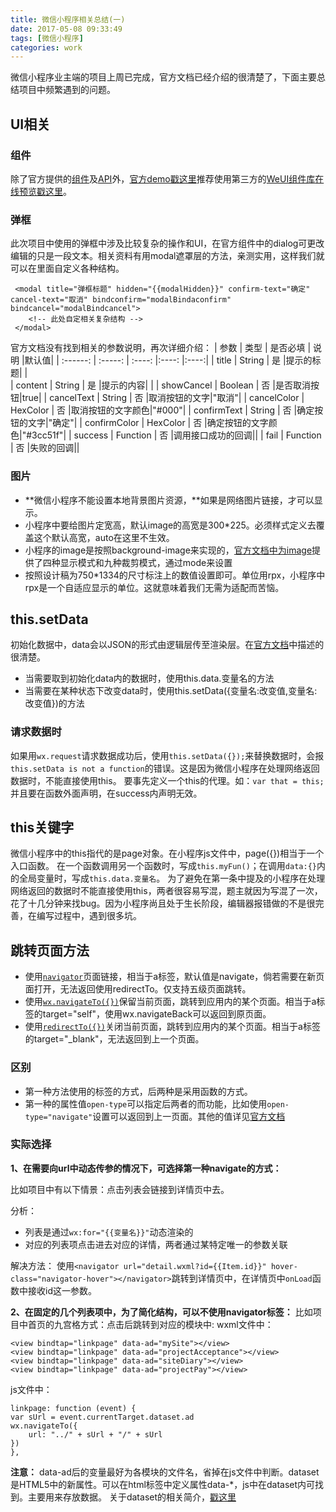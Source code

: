 ```yaml
---
title: 微信小程序相关总结(一)
date: 2017-05-08 09:33:49
tags: [微信小程序]
categories: work
---
```


微信小程序业主端的项目上周已完成，官方文档已经介绍的很清楚了，下面主要总结项目中频繁遇到的问题。

<!-- more -->  
## UI相关 
### 组件
除了官方提供的[组件](https://mp.weixin.qq.com/debug/wxadoc/dev/component/?t=20161222)及[API](https://mp.weixin.qq.com/debug/wxadoc/dev/api/)外，[官方demo戳这里](https://mp.weixin.qq.com/debug/wxadoc/dev/demo.html)推荐使用第三方的[WeUI组件库](https://github.com/weui/weui-wxss)[在线预览戳这里](https://weui.io/)。

### 弹框
此次项目中使用的弹框中涉及比较复杂的操作和UI，在官方组件中的dialog可更改编辑的只是一段文本。相关资料有用modal遮罩层的方法，亲测实用，这样我们就可以在里面自定义各种结构。
```
 <modal title="弹框标题" hidden="{{modalHidden}}" confirm-text="确定" cancel-text="取消" bindconfirm="modalBindaconfirm" bindcancel="modalBindcancel">
    <!-- 此处自定相关复杂结构 -->
 </modal>
```
官方文档没有找到相关的参数说明，再次详细介绍：
| 参数         | 类型   |  是否必填  | 说明 |默认值|
| :------:     | :-----:  | :----:  |:----:  |:----:|
| title        | String |  是     |提示的标题|       |  
| content      | String   | 是  |提示的内容|      |
| showCancel   | Boolean    | 否  |是否取消按钮|true|
| cancelText   | String   | 否     |取消按钮的文字|"取消"|
| cancelColor  | HexColor | 否   |取消按钮的文字颜色|"#000"|
| confirmText  | String    | 否 |确定按钮的文字|"确定"|
| confirmColor | HexColor | 否    |确定按钮的文字颜色|"#3cc51f"|
| success      | Function  |  否  |调用接口成功的回调||
| fail         | Function   | 否 |失败的回调||

### 图片
- **微信小程序不能设置本地背景图片资源，**如果是网络图片链接，才可以显示。
- 小程序中要给图片定宽高，默认image的高宽是300*225。必须样式定义去覆盖这个默认高宽，auto在这里不生效。
- 小程序的image是按照background-image来实现的，[官方文档中为image](https://mp.weixin.qq.com/debug/wxadoc/dev/component/image.html)提供了四种显示模式和九种裁剪模式，通过mode来设置
- 按照设计稿为750*1334的尺寸标注上的数值设置即可。单位用rpx，小程序中rpx是一个自适应显示的单位。这就意味着我们无需为适配而苦恼。


## this.setData
初始化数据中，data会以JSON的形式由逻辑层传至渲染层。在[官方文档](https://mp.weixin.qq.com/debug/wxadoc/dev/framework/app-service/page.html)中描述的很清楚。

- 当需要取到初始化data内的数据时，使用this.data.变量名的方法
- 当需要在某种状态下改变data时，使用this.setData({变量名:改变值,变量名:改变值})的方法


### 请求数据时
如果用`wx.request`请求数据成功后，使用`this.setData({});`来替换数据时，会报`this.setData is not a function`的错误。这是因为微信小程序在处理网络返回数据时，不能直接使用this。 要事先定义一个this的代理。如：`var that = this;`并且要在函数外面声明，在success内声明无效。


## this关键字 
微信小程序中的this指代的是page对象。在小程序js文件中，page({})相当于一个入口函数。
在一个函数调用另一个函数时，写成`this.myFun()`；在调用`data:{}`内的全局变量时，写成`this.data.变量名`。
为了避免在第一条中提及的小程序在处理网络返回的数据时不能直接使用this，两者很容易写混，题主就因为写混了一次，花了十几分钟来找bug。因为小程序尚且处于生长阶段，编辑器报错做的不是很完善，在编写过程中，遇到很多坑。


## 跳转页面方法 
- 使用[`navigator`](https://mp.weixin.qq.com/debug/wxadoc/dev/component/navigator.html)页面链接，相当于a标签，默认值是navigate，倘若需要在新页面打开，无法返回使用redirectTo。仅支持五级页面跳转。
- 使用[`wx.navigateTo({})`](https://mp.weixin.qq.com/debug/wxadoc/dev/api/ui-navigate.html#wxnavigatetoobject)保留当前页面，跳转到应用内的某个页面。相当于a标签的target="self"，使用wx.navigateBack可以返回到原页面。
- 使用[`redirectTo({})`](https://mp.weixin.qq.com/debug/wxadoc/dev/api/ui-navigate.html#wxredirecttoobject)关闭当前页面，跳转到应用内的某个页面。相当于a标签的target="_blank"，无法返回到上一个页面。

### 区别 
- 第一种方法使用的标签的方式，后两种是采用函数的方式。
- 第一种的属性值`open-type`可以指定后两者的而功能，比如使用`open-type="navigate"`设置可以返回到上一页面。其他的值详见[官方文档](https://mp.weixin.qq.com/debug/wxadoc/dev/component/navigator.html)

### 实际选择 
**1、在需要向url中动态传参的情况下，可选择第一种navigate的方式：**

比如项目中有以下情景：点击列表会链接到详情页中去。

分析：
- 列表是通过`wx:for="{{变量名}}"`动态渲染的
- 对应的列表项点击进去对应的详情，两者通过某特定唯一的参数关联

解决方法：
使用`<navigator url="detail.wxml?id={{Item.id}}" hover-class="navigator-hover"></navigator>`跳转到详情页中，在详情页中`onLoad`函数中接收id这一参数。

**2、在固定的几个列表项中，为了简化结构，可以不使用navigator标签：**
比如项目中首页的九宫格方式：点击后跳转到对应的模块中:
wxml文件中：
``` 
<view bindtap="linkpage" data-ad="mySite"></view>
<view bindtap="linkpage" data-ad="projectAcceptance"></view>
<view bindtap="linkpage" data-ad="siteDiary"></view>
<view bindtap="linkpage" data-ad="projectPay"></view>
```
js文件中：
```
linkpage: function (event) { 
var sUrl = event.currentTarget.dataset.ad
wx.navigateTo({
    url: "../" + sUrl + "/" + sUrl
})
},
```
**注意：** 
data-ad后的变量最好为各模块的文件名，省掉在js文件中判断。dataset 是HTML5中的新属性。可以在html标签中定义属性data-*，js中在dataset内可找到。主要用来存放数据。
关于dataset的相关简介，[戳这里](http://www.zhangxinxu.com/wordpress/2011/06/html5%E8%87%AA%E5%AE%9A%E4%B9%89%E5%B1%9E%E6%80%A7%E5%AF%B9%E8%B1%A1dataset%E7%AE%80%E4%BB%8B/)




